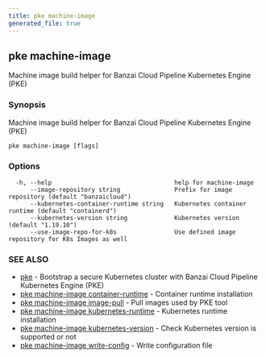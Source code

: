 ```yaml
---
title: pke machine-image
generated_file: true
---
```

## pke machine-image

Machine image build helper for Banzai Cloud Pipeline Kubernetes Engine (PKE)

### Synopsis

Machine image build helper for Banzai Cloud Pipeline Kubernetes Engine (PKE)

```
pke machine-image [flags]
```

### Options

```
  -h, --help                                  help for machine-image
      --image-repository string               Prefix for image repository (default "banzaicloud")
      --kubernetes-container-runtime string   Kubernetes container runtime (default "containerd")
      --kubernetes-version string             Kubernetes version (default "1.19.10")
      --use-image-repo-for-k8s                Use defined image repository for K8s Images as well
```

### SEE ALSO

* [pke](/docs/pke/cli/reference/pke/)	 - Bootstrap a secure Kubernetes cluster with Banzai Cloud Pipeline Kubernetes Engine (PKE)
* [pke machine-image container-runtime](/docs/pke/cli/reference/pke_machine-image_container-runtime/)	 - Container runtime installation
* [pke machine-image image-pull](/docs/pke/cli/reference/pke_machine-image_image-pull/)	 - Pull images used by PKE tool
* [pke machine-image kubernetes-runtime](/docs/pke/cli/reference/pke_machine-image_kubernetes-runtime/)	 - Kubernetes runtime installation
* [pke machine-image kubernetes-version](/docs/pke/cli/reference/pke_machine-image_kubernetes-version/)	 - Check Kubernetes version is supported or not
* [pke machine-image write-config](/docs/pke/cli/reference/pke_machine-image_write-config/)	 - Write configuration file

